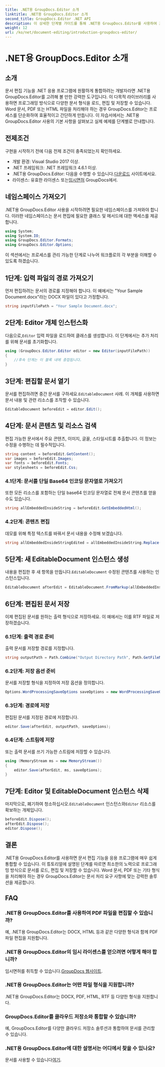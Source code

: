 ```yaml
---
title: .NET용 GroupDocs.Editor 소개
linktitle: .NET용 GroupDocs.Editor 소개
second_title: GroupDocs.Editor .NET API
description: 이 상세한 단계별 가이드를 통해 .NET용 GroupDocs.Editor를 사용하여 프로그래밍 방식으로 문서를 편집하는 방법을 알아보세요.
weight: 12
url: /ko/net/document-editing/introduction-groupdocs-editor/
---
```


# .NET용 GroupDocs.Editor 소개

## 소개 
문서 편집 기능을 .NET 응용 프로그램에 원활하게 통합하려는 개발자라면 .NET용 GroupDocs.Editor를 고려해 볼 만한 강력한 도구입니다. 이 다목적 라이브러리를 사용하면 프로그래밍 방식으로 다양한 문서 형식을 로드, 편집 및 저장할 수 있습니다. Word 문서, PDF 또는 HTML 파일을 처리해야 하는 경우 GroupDocs.Editor는 프로세스를 단순화하여 효율적이고 간단하게 만듭니다. 이 자습서에서는 .NET용 GroupDocs.Editor 사용의 기본 사항을 살펴보고 실제 예제를 단계별로 안내합니다.
## 전제조건
구현을 시작하기 전에 다음 전제 조건이 충족되었는지 확인하세요.
- 개발 환경: Visual Studio 2017 이상.
- .NET 프레임워크: .NET 프레임워크 4.6.1 이상.
-  .NET용 GroupDocs.Editor: 다음을 수행할 수 있습니다.[다운로드](https://releases.groupdocs.com/editor/net/) 사이트에서요.
-  라이센스: 유효한 라이센스 또는[임시면허](https://purchase.groupdocs.com/temporary-license/) GroupDocs에서.
## 네임스페이스 가져오기
.NET용 GroupDocs.Editor 사용을 시작하려면 필요한 네임스페이스를 가져와야 합니다. 이러한 네임스페이스는 문서 편집에 필요한 클래스 및 메서드에 대한 액세스를 제공합니다.
```csharp
using System;
using System.IO;
using GroupDocs.Editor.Formats;
using GroupDocs.Editor.Options;
```

이 섹션에서는 프로세스를 관리 가능한 단계로 나누어 워크플로의 각 부분을 이해할 수 있도록 하겠습니다.
## 1단계: 입력 파일의 경로 가져오기
먼저 편집하려는 문서의 경로를 지정해야 합니다. 이 예에서는 "Your Sample Document.docx"라는 DOCX 파일이 있다고 가정합니다.
```csharp
string inputFilePath = "Your Sample Document.docx";
```
## 2단계: Editor 개체 인스턴스화
 다음으로,`Editor` 입력 파일을 로드하여 클래스를 생성합니다. 이 단계에서는 추가 처리를 위해 문서를 초기화합니다.
```csharp
using (GroupDocs.Editor.Editor editor = new Editor(inputFilePath))
{
    //후속 단계는 이 블록 내에 중첩됩니다.
}
```
## 3단계: 편집할 문서 열기
 문서를 편집하려면 중간 문서를 구하세요.`EditableDocument` 사례. 이 개체를 사용하면 문서 내용 및 관련 리소스를 조작할 수 있습니다.
```csharp
EditableDocument beforeEdit = editor.Edit();
```
## 4단계: 문서 콘텐츠 및 리소스 검색
편집 가능한 문서에서 주요 콘텐츠, 이미지, 글꼴, 스타일시트를 추출합니다. 이 정보는 수정을 수행하는 데 필수적입니다.
```csharp
string content = beforeEdit.GetContent();
var images = beforeEdit.Images;
var fonts = beforeEdit.Fonts;
var stylesheets = beforeEdit.Css;
```
### 4.1단계: 문서를 단일 Base64 인코딩 문자열로 가져오기
또한 모든 리소스를 포함하는 단일 base64 인코딩 문자열로 전체 문서 콘텐츠를 얻을 수도 있습니다.
```csharp
string allEmbeddedInsideString = beforeEdit.GetEmbeddedHtml();
```
### 4.2단계: 콘텐츠 편집
데모를 위해 특정 텍스트를 바꿔서 문서 내용을 수정해 보겠습니다.
```csharp
string allEmbeddedInsideStringEdited = allEmbeddedInsideString.Replace("Subtitle", "Edited subtitle");
```
## 5단계: 새 EditableDocument 인스턴스 생성
 내용을 편집한 후 새 항목을 만듭니다.`EditableDocument` 수정된 콘텐츠를 사용하는 인스턴스입니다.
```csharp
EditableDocument afterEdit = EditableDocument.FromMarkup(allEmbeddedInsideStringEdited, null);
```
## 6단계: 편집된 문서 저장
이제 편집된 문서를 원하는 출력 형식으로 저장하세요. 이 예에서는 이를 RTF 파일로 저장하겠습니다.
### 6.1단계: 출력 경로 준비
출력 문서를 저장할 경로를 지정합니다.
```csharp
string outputPath = Path.Combine("Output Directory Path", Path.GetFileNameWithoutExtension(inputFilePath) + ".rtf");
```
### 6.2단계: 저장 옵션 준비
문서를 저장할 형식을 지정하여 저장 옵션을 정의합니다.
```csharp
Options.WordProcessingSaveOptions saveOptions = new WordProcessingSaveOptions(WordProcessingFormats.Rtf);
```
### 6.3단계: 경로에 저장
편집된 문서를 지정된 경로에 저장합니다.
```csharp
editor.Save(afterEdit, outputPath, saveOptions);
```
### 6.4단계: 스트림에 저장
또는 출력 문서를 쓰기 가능한 스트림에 저장할 수 있습니다.
```csharp
using (MemoryStream ms = new MemoryStream())
{
    editor.Save(afterEdit, ms, saveOptions);
}
```
## 7단계: Editor 및 EditableDocument 인스턴스 삭제
 마지막으로, 폐기하여 청소하십시오.`EditableDocument` 인스턴스와`Editor` 리소스를 확보하는 개체입니다.
```csharp
beforeEdit.Dispose();
afterEdit.Dispose();
editor.Dispose();
```

## 결론
.NET용 GroupDocs.Editor를 사용하면 문서 편집 기능을 응용 프로그램에 매우 쉽게 통합할 수 있습니다. 이 튜토리얼에 설명된 단계를 따르면 최소한의 노력으로 프로그래밍 방식으로 문서를 로드, 편집 및 저장할 수 있습니다. Word 문서, PDF 또는 기타 형식을 처리해야 하는 경우 GroupDocs.Editor는 문서 처리 요구 사항에 맞는 강력한 솔루션을 제공합니다.
## FAQ
### .NET용 GroupDocs.Editor를 사용하여 PDF 파일을 편집할 수 있습니까?
예, .NET용 GroupDocs.Editor는 DOCX, HTML 등과 같은 다양한 형식과 함께 PDF 파일 편집을 지원합니다.
### .NET용 GroupDocs.Editor의 임시 라이센스를 얻으려면 어떻게 해야 합니까?
 임시면허를 취득할 수 있습니다.[GroupDocs 웹사이트](https://purchase.groupdocs.com/temporary-license/).
### .NET용 GroupDocs.Editor는 어떤 파일 형식을 지원합니까?
.NET용 GroupDocs.Editor는 DOCX, PDF, HTML, RTF 등 다양한 형식을 지원합니다.
### GroupDocs.Editor를 클라우드 저장소와 통합할 수 있습니까?
예, GroupDocs.Editor를 다양한 클라우드 저장소 솔루션과 통합하여 문서를 관리할 수 있습니다.
### .NET용 GroupDocs.Editor에 대한 설명서는 어디에서 찾을 수 있나요?
문서를 사용할 수 있습니다[여기](https://tutorials.groupdocs.com/editor/net/).